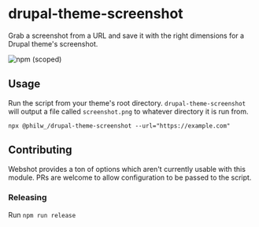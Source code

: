 # drupal-theme-screenshot

Grab a screenshot from a URL and save it with the right dimensions for a Drupal theme's screenshot.

![npm (scoped)](https://img.shields.io/npm/v/@philw_/drupal-theme-screenshot.svg)

## Usage

Run the script from your theme's root directory. `drupal-theme-screenshot` will output a file called `screenshot.png` to whatever directory it is run from.

```
npx @philw_/drupal-theme-screenshot --url="https://example.com"
```

## Contributing

Webshot provides a ton of options which aren't currently usable with this module. PRs are welcome to allow configuration to be passed to the script.

### Releasing

Run `npm run release`
